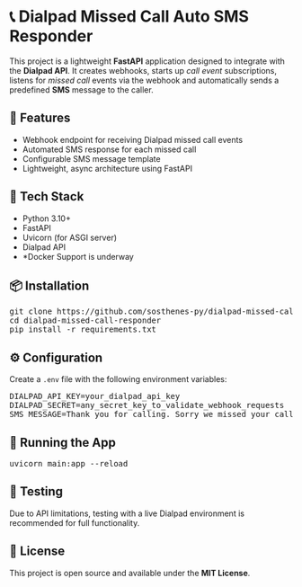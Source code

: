 <h1>📞 Dialpad Missed Call Auto SMS Responder</h1>

<p>
  This project is a lightweight <strong>FastAPI</strong> application designed to integrate with the <strong>Dialpad API</strong>. 
  It creates webhooks, starts up <em>call event</em> subscriptions, listens for <em>missed call</em> events via the webhook and automatically sends a predefined <strong>SMS</strong> message 
  to the caller.
</p>

<h2>🚀 Features</h2>
<ul>
  <li>Webhook endpoint for receiving Dialpad missed call events</li>
  <li>Automated SMS response for each missed call</li>
  <li>Configurable SMS message template</li>
  <li>Lightweight, async architecture using FastAPI</li>
</ul>

<h2>🔧 Tech Stack</h2>
<ul>
  <li>Python 3.10+</li>
  <li>FastAPI</li>
  <li>Uvicorn (for ASGI server)</li>
  <li>Dialpad API</li>
  <li>*Docker Support is underway</li>
</ul>

<h2>📦 Installation</h2>
<pre>
git clone https://github.com/sosthenes-py/dialpad-missed-call-responder.git
cd dialpad-missed-call-responder
pip install -r requirements.txt
</pre>

<h2>⚙️ Configuration</h2>
<p>
  Create a <code>.env</code> file with the following environment variables:
</p>
<pre>
DIALPAD_API_KEY=your_dialpad_api_key
DIALPAD_SECRET=any_secret_key_to_validate_webhook_requests
SMS_MESSAGE=Thank you for calling. Sorry we missed your call – we’ll get back to you shortly!
</pre>

<h2>🏃 Running the App</h2>
<pre>
uvicorn main:app --reload
</pre>

<h2>🧪 Testing</h2>
<p>Due to API limitations, testing with a live Dialpad environment is recommended for full functionality.</p>

<h2>📄 License</h2>
<p>This project is open source and available under the <strong>MIT License</strong>.</p>
